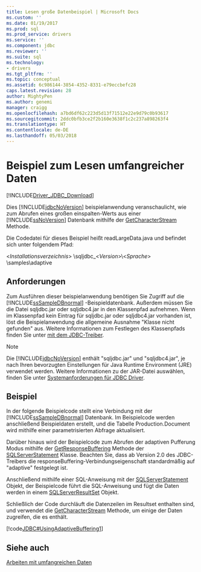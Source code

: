```yaml
---
title: Lesen große Datenbeispiel | Microsoft Docs
ms.custom: ''
ms.date: 01/19/2017
ms.prod: sql
ms.prod_service: drivers
ms.service: ''
ms.component: jdbc
ms.reviewer: ''
ms.suite: sql
ms.technology:
- drivers
ms.tgt_pltfrm: ''
ms.topic: conceptual
ms.assetid: 6c986144-3854-4352-8331-e79eccbefc28
caps.latest.revision: 28
author: MightyPen
ms.author: genemi
manager: craigg
ms.openlocfilehash: a7bd6df62c223d5d13f71512e22e9d79c0b93617
ms.sourcegitcommit: 2ddc0bfb3ce2f2b160e3638f1c2c237a898263f4
ms.translationtype: HT
ms.contentlocale: de-DE
ms.lasthandoff: 05/03/2018
---
```

# <a name="reading-large-data-sample"></a>Beispiel zum Lesen umfangreicher Daten
[!INCLUDE[Driver_JDBC_Download](../../includes/driver_jdbc_download.md)]

  Dies [!INCLUDE[jdbcNoVersion](../../includes/jdbcnoversion_md.md)] beispielanwendung veranschaulicht, wie zum Abrufen eines großen einspalten-Werts aus einer [!INCLUDE[ssNoVersion](../../includes/ssnoversion_md.md)] Datenbank mithilfe der [GetCharacterStream](../../connect/jdbc/reference/getcharacterstream-method-sqlserverresultset.md) Methode.  
  
 Die Codedatei für dieses Beispiel heißt readLargeData.java und befindet sich unter folgendem Pfad:  
  
 \<*Installationsverzeichnis*> \sqljdbc_\<*Version*>\\<*Sprache*> \samples\adaptive  
  
## <a name="requirements"></a>Anforderungen  
 Zum Ausführen dieser beispielanwendung benötigen Sie Zugriff auf die [!INCLUDE[ssSampleDBnormal](../../includes/sssampledbnormal_md.md)] -Beispieldatenbank. Außerdem müssen Sie die Datei sqljdbc.jar oder sqljdbc4.jar in den Klassenpfad aufnehmen. Wenn im Klassenpfad kein Eintrag für sqljdbc.jar oder sqljdbc4.jar vorhanden ist, löst die Beispielanwendung die allgemeine Ausnahme "Klasse nicht gefunden" aus. Weitere Informationen zum Festlegen des Klassenpfads finden Sie unter [mit dem JDBC-Treiber](../../connect/jdbc/using-the-jdbc-driver.md).  
  
> [!NOTE]  
>  Die [!INCLUDE[jdbcNoVersion](../../includes/jdbcnoversion_md.md)] enthält "sqljdbc.jar" und "sqljdbc4.jar", je nach Ihren bevorzugten Einstellungen für Java Runtime Environment (JRE) verwendet werden. Weitere Informationen zu der JAR-Datei auswählen, finden Sie unter [Systemanforderungen für JDBC Driver](../../connect/jdbc/system-requirements-for-the-jdbc-driver.md).  
  
## <a name="example"></a>Beispiel  
 In der folgende Beispielcode stellt eine Verbindung mit der [!INCLUDE[ssSampleDBnormal](../../includes/sssampledbnormal_md.md)] Datenbank. Im Beispielcode werden anschließend Beispieldaten erstellt, und die Tabelle Production.Document wird mithilfe einer parametrisierten Abfrage aktualisiert.  
  
 Darüber hinaus wird der Beispielcode zum Abrufen der adaptiven Pufferung Modus mithilfe der [GetResponseBuffering](../../connect/jdbc/reference/getresponsebuffering-method-sqlserverstatement.md) Methode der [SQLServerStatement](../../connect/jdbc/reference/sqlserverstatement-class.md) Klasse. Beachten Sie, dass ab Version 2.0 des JDBC-Treibers die responseBuffering-Verbindungseigenschaft standardmäßig auf "adaptive" festgelegt ist.  
  
 Anschließend mithilfe einer SQL-Anweisung mit der [SQLServerStatement](../../connect/jdbc/reference/sqlserverstatement-class.md) Objekt, der Beispielcode führt die SQL-Anweisung und fügt die Daten werden in einem [SQLServerResultSet](../../connect/jdbc/reference/sqlserverresultset-class.md) Objekt.  
  
 Schließlich der Code durchläuft die Datenzeilen im Resultset enthalten sind, und verwendet die [GetCharacterStream](../../connect/jdbc/reference/getcharacterstream-method-sqlserverresultset.md) Methode, um einige der Daten zugreifen, die es enthält.  
  
 [!code[JDBC#UsingAdaptiveBuffering1](../../connect/jdbc/codesnippet/Java/reading-large-data-sample_1.java)]  
  
## <a name="see-also"></a>Siehe auch  
 [Arbeiten mit umfangreichen Daten](../../connect/jdbc/working-with-large-data.md)  
  
  
